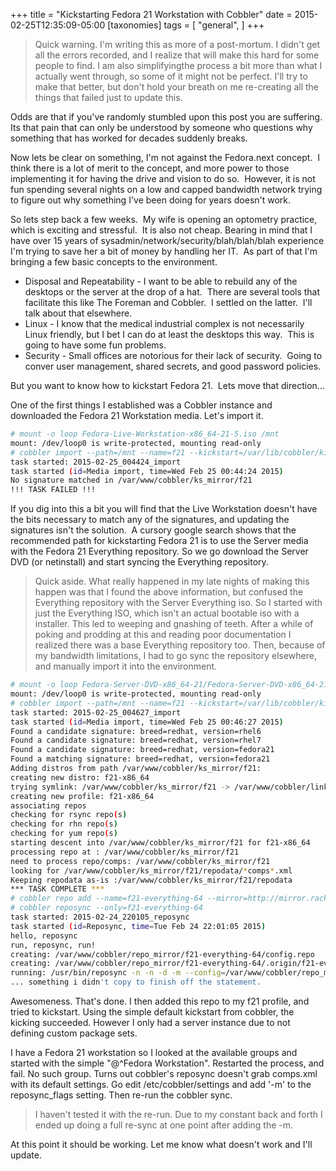 +++
title = "Kickstarting Fedora 21 Workstation with Cobbler"
date = 2015-02-25T12:35:09-05:00
[taxonomies]
tags = [
  "general",
]
+++

> Quick warning. I'm writing this as more of a post-mortum. I didn't get all the errors recorded, and I realize that will make this hard for some people to find. I am also simplifyingthe process a bit more than what I actually went through, so some of it might not be perfect. I'll try to make that better, but don't hold your breath on me re-creating all the things that failed just to update this.

Odds are that if you've randomly stumbled upon this post you are suffering.  Its that pain that can only be understood by someone who questions why something that has worked for decades suddenly breaks.

Now lets be clear on something, I'm not against the Fedora.next concept.  I think there is a lot of merit to the concept, and more power to those implementing it for having the drive and vision to do so.  However, it is not fun spending several nights on a low and capped bandwidth network trying to figure out why something I've been doing for years doesn't work.

So lets step back a few weeks.  My wife is opening an optometry practice, which is exciting and stressful.  It is also not cheap. Bearing in mind that I have over 15 years of sysadmin/network/security/blah/blah/blah experience I'm trying to save her a bit of money by handling her IT.  As part of that I'm bringing a few basic concepts to the environment.

- Disposal and Repeatability - I want to be able to rebuild any of the desktops or the server at the drop of a hat.  There are several tools that facilitate this like The Foreman and Cobbler.  I settled on the latter.  I'll talk about that elsewhere.
- Linux - I know that the medical industrial complex is not necessarily Linux friendly, but I bet I can do at least the desktops this way.  This is going to have some fun problems.
- Security - Small offices are notorious for their lack of security.  Going to conver user management, shared secrets, and good password policies.

But you want to know how to kickstart Fedora 21.  Lets move that direction...

One of the first things I established was a Cobbler instance and downloaded the Fedora 21 Workstation media. Let's import it.

```bash
# mount -o loop Fedora-Live-Workstation-x86_64-21-5.iso /mnt
mount: /dev/loop0 is write-protected, mounting read-only
# cobbler import --path=/mnt --name=f21 --kickstart=/var/lib/cobbler/kickstarts/default.ks
task started: 2015-02-25_004424_import
task started (id=Media import, time=Wed Feb 25 00:44:24 2015)
No signature matched in /var/www/cobbler/ks_mirror/f21
!!! TASK FAILED !!!
```

If you dig into this a bit you will find that the Live Workstation doesn't have the bits necessary to match any of the signatures, and updating the signatures isn't the solution.  A cursory google search shows that the recommended path for kickstarting Fedora 21 is to use the Server media with the Fedora 21 Everything repository. So we go download the Server DVD (or netinstall) and start syncing the Everything repository.

> Quick aside. What really happened in my late nights of making this happen was that I found the above information, but confused the Everything repository with the Server Everything iso. So I started with just the Everything ISO, which isn't an actual bootable iso with a installer. This led to weeping and gnashing of teeth. After a while of poking and prodding at this and reading poor documentation I realized there was a base Everything repository too. Then, because of my bandwidth limitations, I had to go sync the repository elsewhere, and manually import it into the environment.

```bash
# mount -o loop Fedora-Server-DVD-x86_64-21/Fedora-Server-DVD-x86_64-21.iso /mnt
mount: /dev/loop0 is write-protected, mounting read-only
# cobbler import --path=/mnt --name=f21 --kickstart=/var/lib/cobbler/kickstarts/default.ks
task started: 2015-02-25_004627_import
task started (id=Media import, time=Wed Feb 25 00:46:27 2015)
Found a candidate signature: breed=redhat, version=rhel6
Found a candidate signature: breed=redhat, version=rhel7
Found a candidate signature: breed=redhat, version=fedora21
Found a matching signature: breed=redhat, version=fedora21
Adding distros from path /var/www/cobbler/ks_mirror/f21:
creating new distro: f21-x86_64
trying symlink: /var/www/cobbler/ks_mirror/f21 -> /var/www/cobbler/links/f21-x86_64
creating new profile: f21-x86_64
associating repos
checking for rsync repo(s)
checking for rhn repo(s)
checking for yum repo(s)
starting descent into /var/www/cobbler/ks_mirror/f21 for f21-x86_64
processing repo at : /var/www/cobbler/ks_mirror/f21
need to process repo/comps: /var/www/cobbler/ks_mirror/f21
looking for /var/www/cobbler/ks_mirror/f21/repodata/*comps*.xml
Keeping repodata as-is :/var/www/cobbler/ks_mirror/f21/repodata
*** TASK COMPLETE ***
# cobbler repo add --name=f21-everything-64 --mirror=http://mirror.rackspace.com/fedora/releases/21/Everything/x86_64/os/ --arch-x86_64 --breed-yum
# cobbler reposync --only=f21-everything-64
task started: 2015-02-24_220105_reposync
task started (id=Reposync, time=Tue Feb 24 22:01:05 2015)
hello, reposync
run, reposync, run!
creating: /var/www/cobbler/repo_mirror/f21-everything-64/config.repo
creating: /var/www/cobbler/repo_mirror/f21-everything-64/.origin/f21-everything-64.repo
running: /usr/bin/reposync -n -n -d -m --config=/var/www/cobbler/repo_mirror/f21-everything-64/.origin/fedora-21-everything-64.repo --repoid=f21-everything-64 --download_path=/var/www/cobbler/repo_mirror -a x86_64
... something i didn't copy to finish off the statement.
```

Awesomeness. That's done. I then added this repo to my f21 profile, and tried to kickstart. Using the simple default kickstart from cobbler, the kicking succeeded. However I only had a server instance due to not defining custom package sets.

I have a Fedora 21 workstation so I looked at the available groups and started with the simple "@^Fedora Workstation". Restarted the process, and fail. No such group. Turns out cobbler's reposync doesn't grab comps.xml with its default settings. Go edit /etc/cobbler/settings and add '-m' to the reposync_flags setting. Then re-run the cobbler sync.

> I haven't tested it with the re-run. Due to my constant back and forth I ended up doing a full re-sync at one point after adding the -m.

At this point it should be working. Let me know what doesn't work and I'll update.
